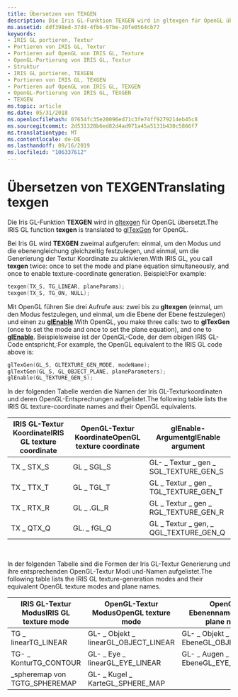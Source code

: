 ```yaml
---
title: Übersetzen von TEXGEN
description: Die Iris GL-Funktion TEXGEN wird in gltexgen für OpenGL übersetzt.
ms.assetid: ddf398ed-37d4-4fb6-97be-20fe0564cb77
keywords:
- IRIS GL portieren, Textur
- Portieren von IRIS GL, Textur
- Portieren auf OpenGL von IRIS GL, Texture
- OpenGL-Portierung von IRIS GL, Textur
- Struktur
- IRIS GL portieren, TEXGEN
- Portieren von IRIS GL, TEXGEN
- Portieren auf OpenGL von IRIS GL, TEXGEN
- OpenGL-Portierung von IRIS GL, TEXGEN
- TEXGEN
ms.topic: article
ms.date: 05/31/2018
ms.openlocfilehash: 07654fc35e20096ed71c3fe74ff9279214eb45c8
ms.sourcegitcommit: 2d531328b6ed82d4ad971a45a5131b430c5866f7
ms.translationtype: MT
ms.contentlocale: de-DE
ms.lasthandoff: 09/16/2019
ms.locfileid: "106337612"
---
```

# <a name="translating-texgen"></a><span data-ttu-id="5c979-113">Übersetzen von TEXGEN</span><span class="sxs-lookup"><span data-stu-id="5c979-113">Translating texgen</span></span>

<span data-ttu-id="5c979-114">Die Iris GL-Funktion **TEXGEN** wird in [gltexgen](gltexgen-functions.md) für OpenGL übersetzt.</span><span class="sxs-lookup"><span data-stu-id="5c979-114">The IRIS GL function **texgen** is translated to [glTexGen](gltexgen-functions.md) for OpenGL.</span></span>

<span data-ttu-id="5c979-115">Bei Iris GL wird **TEXGEN** zweimal aufgerufen: einmal, um den Modus und die ebenengleichung gleichzeitig festzulegen, und einmal, um die Generierung der Textur Koordinate zu aktivieren.</span><span class="sxs-lookup"><span data-stu-id="5c979-115">With IRIS GL, you call **texgen** twice: once to set the mode and plane equation simultaneously, and once to enable texture-coordinate generation.</span></span> <span data-ttu-id="5c979-116">Beispiel:</span><span class="sxs-lookup"><span data-stu-id="5c979-116">For example:</span></span>


```C++
texgen(TX_S, TG_LINEAR, planeParams); 
texgen(TX_S, TG_ON, NULL);
```



<span data-ttu-id="5c979-117">Mit OpenGL führen Sie drei Aufrufe aus: zwei bis zu **gltexgen** (einmal, um den Modus festzulegen, und einmal, um die Ebene der Ebene festzulegen) und einen zu [**glEnable**](glenable.md).</span><span class="sxs-lookup"><span data-stu-id="5c979-117">With OpenGL, you make three calls: two to **glTexGen** (once to set the mode and once to set the plane equation), and one to [**glEnable**](glenable.md).</span></span> <span data-ttu-id="5c979-118">Beispielsweise ist der OpenGL-Code, der dem obigen IRIS GL-Code entspricht,:</span><span class="sxs-lookup"><span data-stu-id="5c979-118">For example, the OpenGL equivalent to the IRIS GL code above is:</span></span>


```C++
glTexGen(GL_S, GLTEXTURE_GEN_MODE, modeName); 
glTextGen(GL_S, GL_OBJECT_PLANE, planeParameters); 
glEnable(GL_TEXTURE_GEN_S);
```



<span data-ttu-id="5c979-119">In der folgenden Tabelle werden die Namen der Iris GL-Texturkoordinaten und deren OpenGL-Entsprechungen aufgelistet.</span><span class="sxs-lookup"><span data-stu-id="5c979-119">The following table lists the IRIS GL texture-coordinate names and their OpenGL equivalents.</span></span>



| <span data-ttu-id="5c979-120">IRIS GL-Textur Koordinate</span><span class="sxs-lookup"><span data-stu-id="5c979-120">IRIS GL texture coordinate</span></span> | <span data-ttu-id="5c979-121">OpenGL-Textur Koordinate</span><span class="sxs-lookup"><span data-stu-id="5c979-121">OpenGL texture coordinate</span></span> | <span data-ttu-id="5c979-122">glEnable-Argument</span><span class="sxs-lookup"><span data-stu-id="5c979-122">glEnable argument</span></span>   |
|----------------------------|---------------------------|---------------------|
| <span data-ttu-id="5c979-123">TX \_ S</span><span class="sxs-lookup"><span data-stu-id="5c979-123">TX\_S</span></span>                      | <span data-ttu-id="5c979-124">GL \_ S</span><span class="sxs-lookup"><span data-stu-id="5c979-124">GL\_S</span></span>                     | <span data-ttu-id="5c979-125">GL- \_ Textur \_ gen \_ S</span><span class="sxs-lookup"><span data-stu-id="5c979-125">GL\_TEXTURE\_GEN\_S</span></span> |
| <span data-ttu-id="5c979-126">TX \_ T</span><span class="sxs-lookup"><span data-stu-id="5c979-126">TX\_T</span></span>                      | <span data-ttu-id="5c979-127">GL \_ T</span><span class="sxs-lookup"><span data-stu-id="5c979-127">GL\_T</span></span>                     | <span data-ttu-id="5c979-128">GL \_ Textur \_ gen \_ T</span><span class="sxs-lookup"><span data-stu-id="5c979-128">GL\_TEXTURE\_GEN\_T</span></span> |
| <span data-ttu-id="5c979-129">TX \_ R</span><span class="sxs-lookup"><span data-stu-id="5c979-129">TX\_R</span></span>                      | <span data-ttu-id="5c979-130">GL \_ .</span><span class="sxs-lookup"><span data-stu-id="5c979-130">GL\_R</span></span>                     | <span data-ttu-id="5c979-131">GL \_ Textur \_ gen \_ R</span><span class="sxs-lookup"><span data-stu-id="5c979-131">GL\_TEXTURE\_GEN\_R</span></span> |
| <span data-ttu-id="5c979-132">TX \_ Q</span><span class="sxs-lookup"><span data-stu-id="5c979-132">TX\_Q</span></span>                      | <span data-ttu-id="5c979-133">GL. \_ f</span><span class="sxs-lookup"><span data-stu-id="5c979-133">GL\_Q</span></span>                     | <span data-ttu-id="5c979-134">GL \_ Textur \_ gen, \_ Q</span><span class="sxs-lookup"><span data-stu-id="5c979-134">GL\_TEXTURE\_GEN\_Q</span></span> |



 

<span data-ttu-id="5c979-135">In der folgenden Tabelle sind die Formen der Iris GL-Textur Generierung und ihre entsprechenden OpenGL-Textur Modi und-Namen aufgelistet.</span><span class="sxs-lookup"><span data-stu-id="5c979-135">The following table lists the IRIS GL texture-generation modes and their equivalent OpenGL texture modes and plane names.</span></span>



| <span data-ttu-id="5c979-136">IRIS GL-Textur Modus</span><span class="sxs-lookup"><span data-stu-id="5c979-136">IRIS GL texture mode</span></span> | <span data-ttu-id="5c979-137">OpenGL-Textur Modus</span><span class="sxs-lookup"><span data-stu-id="5c979-137">OpenGL texture mode</span></span> | <span data-ttu-id="5c979-138">OpenGL-Ebenenname</span><span class="sxs-lookup"><span data-stu-id="5c979-138">OpenGL plane name</span></span> |
|----------------------|---------------------|-------------------|
| <span data-ttu-id="5c979-139">TG \_ linear</span><span class="sxs-lookup"><span data-stu-id="5c979-139">TG\_LINEAR</span></span>           | <span data-ttu-id="5c979-140">GL- \_ Objekt \_ linear</span><span class="sxs-lookup"><span data-stu-id="5c979-140">GL\_OBJECT\_LINEAR</span></span>  | <span data-ttu-id="5c979-141">GL- \_ Objekt \_ Ebene</span><span class="sxs-lookup"><span data-stu-id="5c979-141">GL\_OBJECT\_PLANE</span></span> |
| <span data-ttu-id="5c979-142">TG- \_ Kontur</span><span class="sxs-lookup"><span data-stu-id="5c979-142">TG\_CONTOUR</span></span>          | <span data-ttu-id="5c979-143">GL- \_ Eye \_ linear</span><span class="sxs-lookup"><span data-stu-id="5c979-143">GL\_EYE\_LINEAR</span></span>     | <span data-ttu-id="5c979-144">GL- \_ Augen \_ Ebene</span><span class="sxs-lookup"><span data-stu-id="5c979-144">GL\_EYE\_PLANE</span></span>    |
| <span data-ttu-id="5c979-145">\_spheremap von TG</span><span class="sxs-lookup"><span data-stu-id="5c979-145">TG\_SPHEREMAP</span></span>        | <span data-ttu-id="5c979-146">GL- \_ Kugel \_ Karte</span><span class="sxs-lookup"><span data-stu-id="5c979-146">GL\_SPHERE\_MAP</span></span>     |                   |



 

 

 




